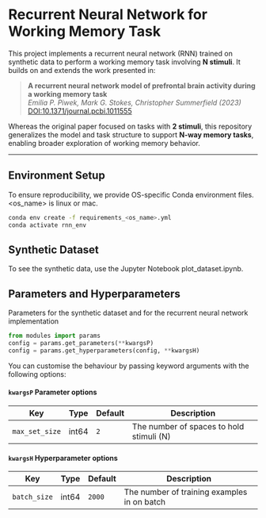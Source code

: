 # Recurrent Neural Network for Working Memory Task

This project implements a recurrent neural network (RNN) trained on synthetic data to perform a working memory task involving **N stimuli**. It builds on and extends the work presented in:

> **A recurrent neural network model of prefrontal brain activity during a working memory task**  
> *Emilia P. Piwek, Mark G. Stokes, Christopher Summerfield (2023)*  
> [DOI:10.1371/journal.pcbi.1011555](https://doi.org/10.1371/journal.pcbi.1011555)

Whereas the original paper focused on tasks with **2 stimuli**, this repository generalizes the model and task structure to support **N-way memory tasks**, enabling broader exploration of working memory behavior.

---

## Environment Setup

To ensure reproducibility, we provide OS-specific Conda environment files. <os_name> is linux or mac.

```bash 
conda env create -f requirements_<os_name>.yml
conda activate rnn_env
```

## Synthetic Dataset

To see the synthetic data, use the Jupyter Notebook plot_dataset.ipynb.


## Parameters and Hyperparameters

Parameters for the synthetic dataset and for the recurrent neural network implementation 

```python
from modules import params
config = params.get_parameters(**kwargsP)
config = params.get_hyperparameters(config, **kwargsH)
```

You can customise the behaviour by passing keyword arguments with the following options:


#### `kwargsP` Parameter options
|Key|Type|Default|Description|
|----------------|------|---------|------------------------------------| 
|`max_set_size`| int64 |  `2` | The number of spaces to hold stimuli (N)|

#### `kwargsH` Hyperparameter options
|Key|Type|Default|Description|
|----------------|------|---------|------------------------------------| 
|`batch_size`| int64 |  `2000` | The number of training examples in on batch |
